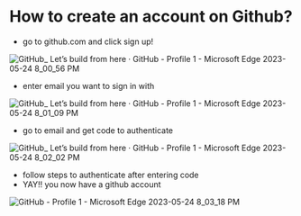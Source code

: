 # How to create an account on Github?

- go to github.com and click sign up!

![GitHub_ Let’s build from here · GitHub - Profile 1 - Microsoft​ Edge 2023-05-24 8_00_56 PM](https://github.com/surj-to/main-website/assets/134443593/20d73730-c305-458f-8c70-55feeeefce4b)

- enter email you want to sign in with

![GitHub_ Let’s build from here · GitHub - Profile 1 - Microsoft​ Edge 2023-05-24 8_01_09 PM](https://github.com/surj-to/main-website/assets/134443593/98b57cad-47b8-4e96-a9e9-299962c8e5a4)
- go to email and get code to authenticate

![GitHub_ Let’s build from here · GitHub - Profile 1 - Microsoft​ Edge 2023-05-24 8_02_02 PM](https://github.com/surj-to/main-website/assets/134443593/6de7104b-7454-49cd-a0e0-f55c7068ff3d)
- follow steps to authenticate after entering code
- YAY!! you now have a github account

![GitHub - Profile 1 - Microsoft​ Edge 2023-05-24 8_03_18 PM](https://github.com/surj-to/main-website/assets/134443593/cea37b4c-2b44-4383-b525-ab302054b455)
